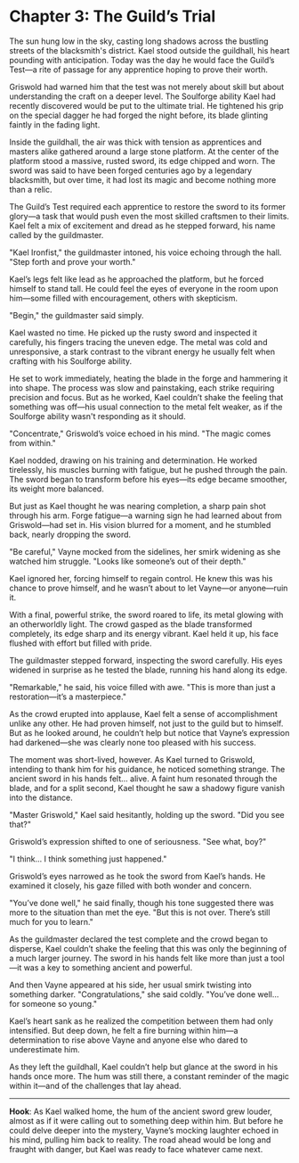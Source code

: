 # Chapter 3: The Guild’s Trial

The sun hung low in the sky, casting long shadows across the bustling streets of the blacksmith's district. Kael stood
outside the guildhall, his heart pounding with anticipation. Today was the day he would face the Guild’s Test—a rite of
passage for any apprentice hoping to prove their worth.

Griswold had warned him that the test was not merely about skill but about understanding the craft on a deeper level.
The Soulforge ability Kael had recently discovered would be put to the ultimate trial. He tightened his grip on the
special dagger he had forged the night before, its blade glinting faintly in the fading light.

Inside the guildhall, the air was thick with tension as apprentices and masters alike gathered around a large stone
platform. At the center of the platform stood a massive, rusted sword, its edge chipped and worn. The sword was said to
have been forged centuries ago by a legendary blacksmith, but over time, it had lost its magic and become nothing more
than a relic.

The Guild’s Test required each apprentice to restore the sword to its former glory—a task that would push even the most
skilled craftsmen to their limits. Kael felt a mix of excitement and dread as he stepped forward, his name called by the
guildmaster.

"Kael Ironfist," the guildmaster intoned, his voice echoing through the hall. "Step forth and prove your worth."

Kael’s legs felt like lead as he approached the platform, but he forced himself to stand tall. He could feel the eyes of
everyone in the room upon him—some filled with encouragement, others with skepticism.

"Begin," the guildmaster said simply.

Kael wasted no time. He picked up the rusty sword and inspected it carefully, his fingers tracing the uneven edge. The
metal was cold and unresponsive, a stark contrast to the vibrant energy he usually felt when crafting with his Soulforge
ability.

He set to work immediately, heating the blade in the forge and hammering it into shape. The process was slow and
painstaking, each strike requiring precision and focus. But as he worked, Kael couldn’t shake the feeling that something
was off—his usual connection to the metal felt weaker, as if the Soulforge ability wasn't responding as it should.

"Concentrate," Griswold’s voice echoed in his mind. "The magic comes from within."

Kael nodded, drawing on his training and determination. He worked tirelessly, his muscles burning with fatigue, but he
pushed through the pain. The sword began to transform before his eyes—its edge became smoother, its weight more
balanced.

But just as Kael thought he was nearing completion, a sharp pain shot through his arm. Forge fatigue—a warning sign he
had learned about from Griswold—had set in. His vision blurred for a moment, and he stumbled back, nearly dropping the
sword.

"Be careful," Vayne mocked from the sidelines, her smirk widening as she watched him struggle. "Looks like someone’s out
of their depth."

Kael ignored her, forcing himself to regain control. He knew this was his chance to prove himself, and he wasn’t about
to let Vayne—or anyone—ruin it.

With a final, powerful strike, the sword roared to life, its metal glowing with an otherworldly light. The crowd gasped
as the blade transformed completely, its edge sharp and its energy vibrant. Kael held it up, his face flushed with
effort but filled with pride.

The guildmaster stepped forward, inspecting the sword carefully. His eyes widened in surprise as he tested the blade,
running his hand along its edge.

"Remarkable," he said, his voice filled with awe. "This is more than just a restoration—it’s a masterpiece."

As the crowd erupted into applause, Kael felt a sense of accomplishment unlike any other. He had proven himself, not
just to the guild but to himself. But as he looked around, he couldn’t help but notice that Vayne’s expression had
darkened—she was clearly none too pleased with his success.

The moment was short-lived, however. As Kael turned to Griswold, intending to thank him for his guidance, he noticed
something strange. The ancient sword in his hands felt... alive. A faint hum resonated through the blade, and for a
split second, Kael thought he saw a shadowy figure vanish into the distance.

"Master Griswold," Kael said hesitantly, holding up the sword. "Did you see that?"

Griswold’s expression shifted to one of seriousness. "See what, boy?"

"I think... I think something just happened."

Griswold’s eyes narrowed as he took the sword from Kael’s hands. He examined it closely, his gaze filled with both
wonder and concern.

"You’ve done well," he said finally, though his tone suggested there was more to the situation than met the eye. "But
this is not over. There’s still much for you to learn."

As the guildmaster declared the test complete and the crowd began to disperse, Kael couldn’t shake the feeling that this
was only the beginning of a much larger journey. The sword in his hands felt like more than just a tool—it was a key to
something ancient and powerful.

And then Vayne appeared at his side, her usual smirk twisting into something darker. "Congratulations," she said
coldly. "You’ve done well... for someone so young."

Kael’s heart sank as he realized the competition between them had only intensified. But deep down, he felt a fire
burning within him—a determination to rise above Vayne and anyone else who dared to underestimate him.

As they left the guildhall, Kael couldn’t help but glance at the sword in his hands once more. The hum was still there,
a constant reminder of the magic within it—and of the challenges that lay ahead.

---

**Hook**: As Kael walked home, the hum of the ancient sword grew louder, almost as if it were calling out to something
deep within him. But before he could delve deeper into the mystery, Vayne’s mocking laughter echoed in his mind, pulling
him back to reality. The road ahead would be long and fraught with danger, but Kael was ready to face whatever came
next.